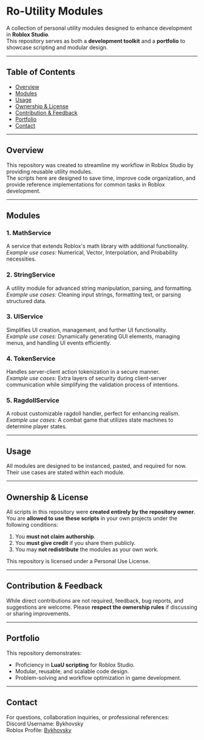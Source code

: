 # Ro-Utility Modules

A collection of personal utility modules designed to enhance development in **Roblox Studio**.  
This repository serves as both a **development toolkit** and a **portfolio** to showcase scripting and modular design.

---

## Table of Contents
- [Overview](#overview)
- [Modules](#modules)
- [Usage](#usage)
- [Ownership & License](#ownership--license)
- [Contribution & Feedback](#contribution--feedback)
- [Portfolio](#portfolio)
- [Contact](#contact)

---

## Overview

This repository was created to streamline my workflow in Roblox Studio by providing reusable utility modules.  
The scripts here are designed to save time, improve code organization, and provide reference implementations for common tasks in Roblox development.

---

## Modules

### 1. **MathService**
A service that extends Roblox's math library with additional functionality.  
*Example use cases:* Numerical, Vector, Interpolation, and Probability necessities.

### 2. **StringService**
A utility module for advanced string manipulation, parsing, and formatting.  
*Example use cases:* Cleaning input strings, formatting text, or parsing structured data.

### 3. **UIService**
Simplifies UI creation, management, and further UI functionality.  
*Example use cases:* Dynamically generating GUI elements, managing menus, and handling UI events efficiently.

### 4. **TokenService**
Handles server-client action tokenization in a secure manner.  
*Example use cases:* Extra layers of security during client-server communication while simplifying the validation process of intentions.

### 5. **RagdollService**
A robust customizable ragdoll handler, perfect for enhancing realism.  
*Example use cases:* A combat game that utilizes state machines to determine player states. 

---


## Usage

All modules are designed to be instanced, pasted, and required for now. Their use cases are stated within each module.

---

## Ownership & License

All scripts in this repository were **created entirely by the repository owner**.
You are **allowed to use these scripts** in your own projects under the following conditions:

1. You **must not claim authorship**.
2. You **must give credit** if you share them publicly.
3. You may **not redistribute** the modules as your own work.

This repository is licensed under a Personal Use License.

---

## Contribution & Feedback

While direct contributions are not required, feedback, bug reports, and suggestions are welcome.
Please **respect the ownership rules** if discussing or sharing improvements.

---

## Portfolio

This repository demonstrates:
* Proficiency in **LuaU scripting** for Roblox Studio.
* Modular, reusable, and scalable code design.
* Problem-solving and workflow optimization in game development.

---

## Contact

For questions, collaboration inquiries, or professional references:  
Discord Username: Bykhovsky  
Roblox Profile: [Bykhovsky](https://www.roblox.com/users/553039703/profile)
